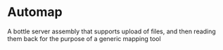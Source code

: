 # Automap

A bottle server assembly that supports upload of files, and then reading them back for the purpose of a generic mapping tool  
